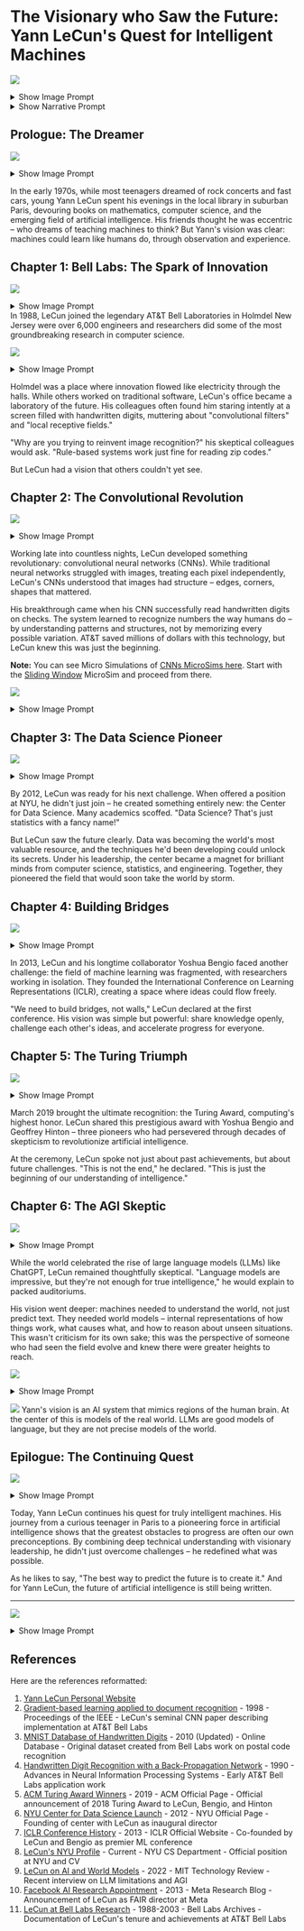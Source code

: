# The Visionary who Saw the Future: Yann LeCun's Quest for Intelligent Machines

![](./00-cover.png)
<details><summary>Show Image Prompt</summary>
Cover Image:
Create a vibrant, tech-optimistic wide-landscape graphic novel cover featuring Yann LeCun as the central figure, depicted in a heroic pose with his arms outstretched toward twin horizons representing past and future. The left horizon shows early computing (1970s-1980s) with vintage computers, handwritten digits, and primitive neural network diagrams, rendered in warm sepia tones. The right horizon explodes with modern AI technology - glowing neural networks, holographic data streams, and interconnected global nodes, rendered in brilliant cyans, magentas, and electric blues.

Behind LeCun, create a dramatic split background where the upper half shows the physical world with realistic buildings, labs, and libraries, while the lower half reveals the digital realm of mathematical concepts materialized as floating equations, converging networks, and architectural visualizations of CNNs. These two realms should blend seamlessly through LeCun's silhouette, with light streaming from his head and heart to represent the flow of ideas.

Above the scene, incorporate three distinct layers: the bottom layer shows early perceptrons and simple neural networks, the middle layer displays complex CNN architectures, and the top layer hints at future world models with intricate cause-and-effect relationships. Use flowing energy lines and glowing nodes to connect these layers, suggesting evolution and continuity.
The title 'THE VISIONARY WHO SAW THE FUTURE: YANN LECUN'S QUEST FOR INTELLIGENT MACHINES' should be integrated organically into the design, perhaps formed by neural pathways or data streams. Use a bold, modern typeface that complements the tech-forward aesthetic.

The overall color palette should be bright and optimistic, featuring deep blues for computational elements, warm golds for human insight and eureka moments, vibrant greens for growth and innovation, and luminous whites for breakthrough moments. The style should blend technical accuracy with artistic interpretation, making complex AI concepts visually accessible and inspiring.

Include subtle Easter eggs like the iconic handwritten '5' and '7' digits from his early work, equations floating in the background, and miniature depictions of key moments from his career. The composition should draw the reader's eye in a circular motion, starting from LeCun's determined expression, sweeping through the technological landscape, and returning to his visionary gaze toward the future.

The entire image must be rendered in a wide-landscape format suitable for a graphic novel cover, with dramatic lighting that emphasizes the contrast between challenges overcome and possibilities ahead.
</details>

<details><summary>Show Narrative Prompt</summary>
Please create a detailed fun and entertaining story for high-school students about the AI researcher Yann LeCun.  Generate a narrative text but also create detailed descriptions of graph-novel panels that can be inserted into the story at appropriate places.  The theme of the story is how LeCun challenged the status quo and has overcome obstacles in his career by combining both a deep technical understanding and leadership skills.

Tell how in 1988, LeCun joined the Adaptive Systems Research Department at AT&T Bell Laboratories in Holmdel, New Jersey and worked on machine learning.

Give a detailed background of how his career started doing optical character recognition and computer vision using convolutional neural networks (CNNs).

Tell how in 2012, he became the founding director of the NYU Center for Data Science, before the term "Data Science" was popular.

Tell how it 2013, he and Yoshua Bengio co-founded the International Conference on Learning Representations to promote good research in the field of machine learning.

Tell how in March 2019, LeCun won the 2018 Turing Award, sharing it with Yoshua Bengio and Geoffrey Hinton.

Tell how LeCun is extremely skeptical that LLMs alone will ever achieve levels of artificial general intelligence (AGI).  Discuss how LeCun feels that precise world models must be used to achieve AGI.

Our goal is to have you generate the full text of the story, but to turn the story into a graphic novel with many illustrations that explains the arc of  LeCun career. 

When appropriate, suggest an image that could be inserted into the story to make the story a graphic novel. 

Describe each image in detail and be consistent across all the images in the story for style. When you describe an image, make sure to mention that it should be a colorful, bright wide-landscape drawing suitable for technology-forward optimistic graphic-novel.
</details>

## Prologue: The Dreamer
![](01.png)

<details><summary>Show Image Prompt</summary>
Image 1: A colorful, bright wide-landscape drawing showing a young Yann LeCun as a teenager in France, sitting in a library surrounded by dusty books on mathematics and computing. The scene should be split between the physical reality showing him studying analog electronics and computing manuals, and a dreamy overlay showing his imagination of neural networks as glowing interconnected nodes floating above his head. The style should be vibrant and optimistic, with warm lighting streaming through library windows.
</details>

In the early 1970s, while most teenagers dreamed of rock concerts and fast cars, young Yann LeCun spent his evenings in the local library in suburban Paris, devouring books on mathematics, computer science, and the emerging field of artificial intelligence. His friends thought he was eccentric – who dreams of teaching machines to think? But Yann's vision was clear: machines could learn like humans do, through observation and experience.

## Chapter 1: Bell Labs: The Spark of Innovation

![](./holmdell-graphic-novel.png)
<details><summary>Show Image Prompt</summary>
Please create a new version of [this image](./holmdell-1980.jpeg) using a drawing that might appear in a colorful bright graphic novel. 
</details>
In 1988, LeCun joined the legendary AT&T Bell Laboratories in Holmdel New Jersey were over 6,000 engineers and researchers did some of the most groundbreaking research in computer science.

![](./02.png)
<details><summary>Show Image Prompt</summary>
Image 2:
Please generate a new drawing.  It is a wide-landscape drawing that might appear in a graphic novel. 
A tech-optimistic graphic novel panel showing LeCun as a young researcher at AT&T Bell Labs in 1988, working late at night surrounded by early computers and neural network diagrams on whiteboards. The scene should depict him animated and excited, gesturing toward holographic representations of digits floating above a primitive neural network diagram. The setting should have the warm orange glow of desk lamps and the blue light of computer monitors, creating an atmosphere of discovery.
</details>

Holmdel was a place where innovation flowed like electricity through the halls. While others worked on traditional software, LeCun's office became a laboratory of the future. His colleagues often found him staring intently at a screen filled with handwritten digits, muttering about "convolutional filters" and "local receptive fields." 

"Why are you trying to reinvent image recognition?" his skeptical colleagues would ask. "Rule-based systems work just fine for reading zip codes."

But LeCun had a vision that others couldn't yet see.

## Chapter 2: The Convolutional Revolution
![](03.png)
<details><summary>Show Image Prompt</summary>
Image 3: 
Please generate a new drawing.  It is a wide-landscape drawing that might appear in a graphic novel. 
A dynamic wide-landscape illustration showing the inner workings of a CNN processing handwritten digits. The scene should be depicted as an ethereal journey through multiple layers of convolution, showing the transition from raw pixels to abstract features. Use flowing, interconnected neural pathways with bright colors – blues for initial features, transitioning to greens for edges, yellows for shapes, and reds for final classification. The style should be both technical and artistic, making neural network concepts visually beautiful.
</details>

Working late into countless nights, LeCun developed something revolutionary: convolutional neural networks (CNNs). While traditional neural networks struggled with images, treating each pixel independently, LeCun's CNNs understood that images had structure – edges, corners, shapes that mattered.

His breakthrough came when his CNN successfully read handwritten digits on checks. The system learned to recognize numbers the way humans do – by understanding patterns and structures, not by memorizing every possible variation. AT&T saved millions of dollars with this technology, but LeCun knew this was just the beginning.

**Note:** You can see Micro Simulations of [CNNs MicroSims here](../../sims/index.md).  Start with the [Sliding Window](../../sims/sliding-window/index.md) MicroSim and proceed from there.

![](04.png)
<details><summary>Show Image Prompt</summary>
Image 4: 
Please generate a new drawing.  It is a wide-landscape drawing that might appear in a graphic novel. 

A triumphant scene in a bank processing center, split between the mundane reality of workers manually sorting checks and the futuristic overlay of LeCun's CNN system automatically reading and processing thousands of checks with glowing accuracy indicators. The style should contrast the gray, tedious manual work with the vibrant, efficient automated system powered by neural networks.
</details>

## Chapter 3: The Data Science Pioneer
![](./05.png)

<details><summary>Show Image Prompt</summary>
Please generate a new drawing.  It is a wide-landscape drawing that might appear in a graphic novel. 

Image 5: A colorful wide-landscape showing the inauguration of the NYU Center for Data Science in 2012. The scene should depict LeCun on stage, but instead of a traditional podium, he's surrounded by floating holographic data visualizations, neural networks, and equations. In the audience, show a mix of excited students and skeptical faculty members, with some thinking "Data Science? That's not a real field!" The setting should feel like a tech startup meets academic institution, with modern architecture and vibrant colors.
</details>

By 2012, LeCun was ready for his next challenge. When offered a position at NYU, he didn't just join – he created something entirely new: the Center for Data Science. Many academics scoffed. "Data Science? That's just statistics with a fancy name!"

But LeCun saw the future clearly. Data was becoming the world's most valuable resource, and the techniques he'd been developing could unlock its secrets. Under his leadership, the center became a magnet for brilliant minds from computer science, statistics, and engineering. Together, they pioneered the field that would soon take the world by storm.

## Chapter 4: Building Bridges
![](./06.png)
<details><summary>Show Image Prompt</summary>
Please generate a new drawing.  It is a wide-landscape drawing that might appear in a graphic novel. 

Image 6: A conference room scene showing the first International Conference on Learning Representations (ICLR) in 2013. The panel should show LeCun and Yoshua Bengio planting seeds that grow into a massive tree of knowledge, with branches reaching out to connect researchers worldwide. Each connection should be represented by glowing lines forming a global network of innovation. The style should be aspirational and forward-thinking, with a global map in the background showing research nodes lighting up across continents.
</details>

In 2013, LeCun and his longtime collaborator Yoshua Bengio faced another challenge: the field of machine learning was fragmented, with researchers working in isolation. They founded the International Conference on Learning Representations (ICLR), creating a space where ideas could flow freely.

"We need to build bridges, not walls," LeCun declared at the first conference. His vision was simple but powerful: share knowledge openly, challenge each other's ideas, and accelerate progress for everyone.

## Chapter 5: The Turing Triumph
![](07.png)
<details><summary>Show Image Prompt</summary>
Image 7:
Please generate a new drawing.  It is a wide-landscape drawing that might appear in a graphic novel. 
A spectacular wide-landscape showing the 2019 Turing Award ceremony with LeCun, Bengio, and Hinton standing together. Instead of just receiving medals, they should be depicted as knights of the digital realm, with data streams and neural networks forming crowns above their heads. The scene should be celebratory with confetti, but also symbolic – showing how their work has literally reshaped the world, with elements of their innovations (CNNs, deep learning, AI applications) transforming the environment around them.
</details>

March 2019 brought the ultimate recognition: the Turing Award, computing's highest honor. LeCun shared this prestigious award with Yoshua Bengio and Geoffrey Hinton – three pioneers who had persevered through decades of skepticism to revolutionize artificial intelligence.

At the ceremony, LeCun spoke not just about past achievements, but about future challenges. "This is not the end," he declared. "This is just the beginning of our understanding of intelligence."

## Chapter 6: The AGI Skeptic
![](./08.png)
<details><summary>Show Image Prompt</summary>
Image 8:
Please generate a new drawing.  It is a wide-landscape drawing that might appear in a graphic novel. 

A thought-provoking wide-landscape showing LeCun in his office, surrounded by whiteboards filled with diagrams. On one side, show simplified representations of LLMs (depicted as pattern-matching machines), and on the other side, show his vision of world models as complex, interconnected systems. The scene should include holographic projections of physical simulations, cause-and-effect relationships, and reasoning engines. The contrast should be clear but non-judgmental, emphasizing the complementary nature of different AI approaches.
</details>

While the world celebrated the rise of large language models (LLMs) like ChatGPT, LeCun remained thoughtfully skeptical. "Language models are impressive, but they're not enough for true intelligence," he would explain to packed auditoriums.

His vision went deeper: machines needed to understand the world, not just predict text. They needed world models – internal representations of how things work, what causes what, and how to reason about unseen situations. This wasn't criticism for its own sake; this was the perspective of someone who had seen the field evolve and knew there were greater heights to reach.

![](./09.png)
<details><summary>Show Image Prompt</summary>
Image 9: 
Please generate a new drawing.  It is a wide-landscape drawing that might appear in a graphic novel. 
A visionary scene showing LeCun's concept of future AI systems. The panel should illustrate a split reality: above, current AI systems performing specific tasks (language, image recognition, etc.), and below, an integrated AI system with a comprehensive world model. This lower level should be depicted as a sophisticated machine understanding the physical world, social dynamics, causal relationships, and abstract reasoning – all connected in a harmonious, glowing network of understanding.
</details>

![](./world-model.png)
Yann's vision is an AI system that mimics regions of the human brain.  At the center of this is models of the real world.  LLMs are good models of language, but they are not precise models of the world.

## Epilogue: The Continuing Quest

![](./10.png)
<details><summary>Show Image Prompt</summary>
Image 10: 
Please generate a new drawing.  It is a wide-landscape drawing that might appear in a graphic novel. 
A forward-looking wide-landscape that serves as the story's finale. Show LeCun as an elder statesman of AI, but still actively working and mentoring young researchers. The scene should be set in a futuristic lab where his influence is visible everywhere – from CNNs processing visual data to young scientists working on world models and next-generation AI. The atmosphere should be optimistic and inclusive, showing a diverse group of researchers continuing his legacy of challenging assumptions and pushing boundaries.
</details>

Today, Yann LeCun continues his quest for truly intelligent machines. His journey from a curious teenager in Paris to a pioneering force in artificial intelligence shows that the greatest obstacles to progress are often our own preconceptions. By combining deep technical understanding with visionary leadership, he didn't just overcome challenges – he redefined what was possible.

As he likes to say, "The best way to predict the future is to create it." And for Yann LeCun, the future of artificial intelligence is still being written.

---
![](./11.png)
<details><summary>Show Image Prompt</summary>
Image 11: 
Please generate a new drawing.  It is a wide-landscape drawing that might appear in a graphic novel. 
A symbolic closing panel showing hands passing a torch between generations of AI researchers. In the background, the evolution of neural networks can be seen as a spiral timeline, from simple perceptrons to modern CNNs to future world models. The torch itself should be rendered as a glowing neural network, symbolizing the continuous flow of knowledge and innovation. The style should be hopeful and inspiring, suggesting that the story continues with each new generation of researchers.
</details>

## References

Here are the references reformatted:

1. [Yann LeCun Personal Website](http://yann.lecun.com/)
1.  [Gradient-based learning applied to document recognition](hhttp://vision.stanford.edu/cs598_spring07/papers/Lecun98.pdf) - 1998 - Proceedings of the IEEE - LeCun's seminal CNN paper describing implementation at AT&T Bell Labs
2.  [MNIST Database of Handwritten Digits](http://yann.lecun.com/exdb/mnist/) - 2010 (Updated) - Online Database - Original dataset created from Bell Labs work on postal code recognition
3.  [Handwritten Digit Recognition with a Back-Propagation Network](http://yann.lecun.com/exdb/publis/pdf/lecun-90c.pdf) - 1990 - Advances in Neural Information Processing Systems - Early AT&T Bell Labs application work
4.  [ACM Turing Award Winners](https://amturing.acm.org/award_winners/lecun_1576916.cfm) - 2019 - ACM Official Page - Official announcement of 2018 Turing Award to LeCun, Bengio, and Hinton
5.  [NYU Center for Data Science Launch](https://cds.nyu.edu/about/) - 2012 - NYU Official Page - Founding of center with LeCun as inaugural director
6.  [ICLR Conference History](https://iclr.cc/About) - 2013 - ICLR Official Website - Co-founded by LeCun and Bengio as premier ML conference
7.  [LeCun's NYU Profile](https://cs.nyu.edu/~yann/) - Current - NYU CS Department - Official position at NYU and CV
8.  [LeCun on AI and World Models](https://www.technologyreview.com/2022/03/25/1048261/yann-lecun-meta-ai-large-language-models-agi/) - 2022 - MIT Technology Review - Recent interview on LLM limitations and AGI
9.  [Facebook AI Research Appointment](https://research.facebook.com/blog/2013/12/facebook-ai-lab-new-york-is-hiring/) - 2013 - Meta Research Blog - Announcement of LeCun as FAIR director at Meta
10.  [LeCun at Bell Labs Research](https://www.alcatel-lucent.com/bell-labs-history) - 1988-2003 - Bell Labs Archives - Documentation of LeCun's tenure and achievements at AT&T Bell Labs